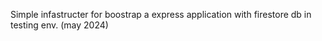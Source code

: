 Simple infastructer for boostrap a express application with firestore db in testing env. (may 2024)
